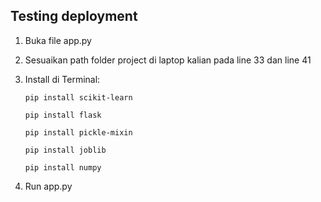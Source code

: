 ## Testing deployment

1. Buka file app.py
2. Sesuaikan path folder project di laptop kalian pada line 33 dan line 41
3. Install di Terminal:

    ```
    pip install scikit-learn
    ```
    ```
    pip install flask
    ```
    ```
    pip install pickle-mixin
    ```
    ```
    pip install joblib
    ```
    ```
    pip install numpy
    ```

4. Run app.py
